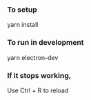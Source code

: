 ### To setup
yarn install

### To run in development
yarn electron-dev

### If it stops working,
Use Ctrl + R to reload